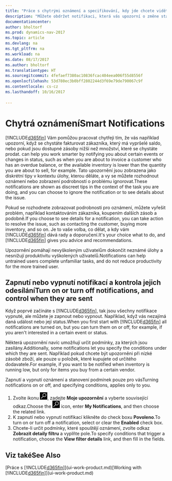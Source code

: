 ```yaml
---
title: "Práce s chytrými oznámení a specifikování, kdy jde chcete vidět"
description: "Můžete obdržet notifikaci, která vás upozorní o změne stavu nebo událostech, jako jsou například splatné saldo nebo nízký stav zásob."
documentationcenter: 
author: bholtorf
ms.prod: dynamics-nav-2017
ms.topic: article
ms.devlang: na
ms.tgt_pltfrm: na
ms.workload: na
ms.date: 08/17/2017
ms.author: bholtorf
ms.translationtype: HT
ms.sourcegitcommit: 4fefaef7380ac10836fcac404eea006f55d8556f
ms.openlocfilehash: 53d780ec3b0bff2802244d3f69e79de790067c9f
ms.contentlocale: cs-cz
ms.lasthandoff: 10/16/2017

---
```

# <a name="smart-notifications"></a><span data-ttu-id="7efa6-103">Chytrá oznámení</span><span class="sxs-lookup"><span data-stu-id="7efa6-103">Smart Notifications</span></span>
[!INCLUDE[d365fin](includes/d365fin_md.md)]<span data-ttu-id="7efa6-104"> Vám pomůžou pracovat chytřeji tím, že vás například upozorní, když se chystáte fakturovat zákazníka, který má vypršelé saldo, nebo pokud jsou dostupné zásoby nižší než množství, které se chystáte prodat.</span><span class="sxs-lookup"><span data-stu-id="7efa6-104"> can help you work smarter by notifying you about certain events or changes in status, such as when you are about to invoice a customer who has an overdue balance, or the available inventory is lower than the quantity you are about to sell, for example.</span></span> <span data-ttu-id="7efa6-105">Tato upozornění jsou zobrazena jako diskrétní tipy v kontextu úlohy, kterou děláte, a vy se můžete rozhodnout oznámení nebo zobrazení podrobností o problému ignorovat.</span><span class="sxs-lookup"><span data-stu-id="7efa6-105">These notifications are shown as discreet tips in the context of the task you are doing, and you can choose to ignore the notification or to see details about the issue.</span></span>  

<span data-ttu-id="7efa6-106">Pokud se rozhodnete zobrazovat podrobnosti pro oznámení, můžete vyřešit problém, například kontaktováním zákazníka, koupením dalších zásob a podobně.</span><span class="sxs-lookup"><span data-stu-id="7efa6-106">If you choose to see details for a notification, you can take action to resolve the issue, such as contacting the customer, buying more inventory, and so on.</span></span> <span data-ttu-id="7efa6-107">Je to vaše volba, co dělat, a kdy vám [!INCLUDE[d365fin](includes/d365fin_md.md)] dává rady a doporučení.</span><span class="sxs-lookup"><span data-stu-id="7efa6-107">It's your choice what to do, and [!INCLUDE[d365fin](includes/d365fin_md.md)] gives you advice and recommendations.</span></span>  

<span data-ttu-id="7efa6-108">Upozornění pomáhají nevyškoleným uživatelům dokončit neznámé úlohy a nesnižují produktivitu vyškolených uživatelů.</span><span class="sxs-lookup"><span data-stu-id="7efa6-108">Notifications can help untrained users complete unfamiliar tasks, and do not reduce productivity for the more trained user.</span></span>  

## <a name="turn-on-or-turn-off-notifications-and-control-when-they-are-sent"></a><span data-ttu-id="7efa6-109">Zapnutí nebo vypnutí notifikací a kontrola jejich odesílání</span><span class="sxs-lookup"><span data-stu-id="7efa6-109">Turn on or turn off notifications, and control when they are sent</span></span>
<span data-ttu-id="7efa6-110">Když poprvé začínáte s [!INCLUDE[d365fin](includes/d365fin_md.md)], tak jsou všechny notifikace vypnuté, ale můžete je zapnout nebo vypnout. Například, když vás nezajímá daná událost nebo její status.</span><span class="sxs-lookup"><span data-stu-id="7efa6-110">When you first start with [!INCLUDE[d365fin](includes/d365fin_md.md)] all notifications are turned on, but you can turn them on or off, for example, if you aren't interested in a certain event or status.</span></span>  
  
<span data-ttu-id="7efa6-111">Některá upozornění navíc umožňují určit podmínky, za kterých jsou zasílány.</span><span class="sxs-lookup"><span data-stu-id="7efa6-111">Additionally, some notifications let you specify the conditions under which they are sent.</span></span> <span data-ttu-id="7efa6-112">Například pokud chcete být upozorněni při nízké zásobě zboží, ale pouze u položek, které kupujete od určitého dodavatele.</span><span class="sxs-lookup"><span data-stu-id="7efa6-112">For example, if you want to be notified when inventory is running low, but only for items you buy from a certain vendor.</span></span>  
  
<span data-ttu-id="7efa6-113">Zapnutí a vypnutí oznámení a stanovení podmínek pouze pro vás</span><span class="sxs-lookup"><span data-stu-id="7efa6-113">Turning notifications on or off, and specifying conditions, applies only to you.</span></span>  

1. <span data-ttu-id="7efa6-114">Zvolte ikonu ![Vyhledat stránku nebo sestavu](media/ui-search/search_small.png "Ikona Vyhledat stránku nebo sestavu"), zadejte **Moje upozornění** a vyberte související odkaz.</span><span class="sxs-lookup"><span data-stu-id="7efa6-114">Choose the ![Search for Page or Report](media/ui-search/search_small.png "Search for Page or Report icon") icon, enter **My Notifications**, and then choose the related link.</span></span>
2. <span data-ttu-id="7efa6-115">K zapnutí nebo vypnutí notifikací klikněte do check boxu **Povoleno**.</span><span class="sxs-lookup"><span data-stu-id="7efa6-115">To turn on or turn off a notification, select or clear the **Enabled** check box.</span></span>
3. <span data-ttu-id="7efa6-116">Chcete-li určit podmínky, které spouštějí oznámení, zvolte odkaz **Zobrazit detaily filtru** a vyplňte pole.</span><span class="sxs-lookup"><span data-stu-id="7efa6-116">To specify conditions that trigger a notification, choose the **View filter details** link, and then fill in the fields.</span></span>  

## <a name="see-also"></a><span data-ttu-id="7efa6-117">Viz také</span><span class="sxs-lookup"><span data-stu-id="7efa6-117">See Also</span></span>
<span data-ttu-id="7efa6-118">[Práce s [!INCLUDE[d365fin](includes/d365fin_md.md)]](ui-work-product.md)</span><span class="sxs-lookup"><span data-stu-id="7efa6-118">[Working with [!INCLUDE[d365fin](includes/d365fin_md.md)]](ui-work-product.md)</span></span>

